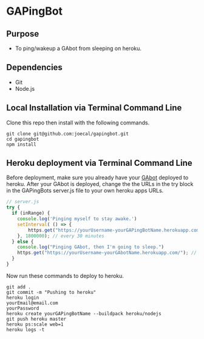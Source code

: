 # GAPingBot

## Purpose

- To ping/wakeup a GAbot from sleeping on heroku.

## Dependencies

- Git
- Node.js

## Local Installation via Terminal Command Line

Clone this repo then install with the following commands.

```
git clone git@github.com:joecal/gapingbot.git
cd gapingbot
npm install
```

## Heroku deployment via Terminal Command Line

Before deployment, make sure you already have your [GAbot](https://github.com/joecal/gabot "GAbot") deployed to heroku. After your GAbot is deployed, change the the URLs in the try block in the GAPingBots server.js file to your own heroku apps URLs.

```javascript
// server.js
try {
  if (inRange) {
    console.log('Pinging myself to stay awake.')
    setInterval( () => {
        https.get("https://yourUsername-yourGAPingBotName.herokuapp.com/"); // <<= Replace with your GAPingBot heroku app URL
    }, 1800000); // every 30 minutes
  } else {
    console.log("Pinging GAbot, then I'm going to sleep.")
    https.get("https://yourUsername-yourGAbotName.herokuapp.com/"); // <<= Replace with your GAbot heroku app URL
  }
}
```

Now run these commands to deploy to heroku.

```
git add .
git commit -m "Pushing to heroku"
heroku login
yourEmail@email.com     
yourPassword            
heroku create yourGAPingBotName --buildpack heroku/nodejs
git push heroku master
heroku ps:scale web=1
heroku logs -t
```

